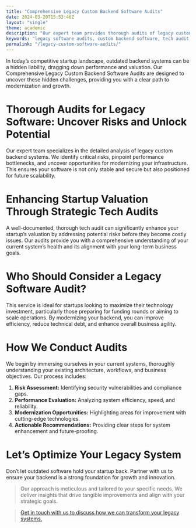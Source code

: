 ```yaml
---
title: "Comprehensive Legacy Custom Backend Software Audits"
date: 2024-03-20T15:53:46Z
layout: "single"
theme: academic
description: "Our expert team provides thorough audits of legacy custom backend software, identifying risks, performance issues, and opportunities for modernization. Enhance your startup's valuation with a detailed tech audit."
keywords: "legacy software audits, custom backend software, tech audit, startup valuation, software modernization"
permalink: "/legacy-custom-software-audits/"
---
```


In today’s competitive startup landscape, outdated backend systems can be a hidden liability, dragging down performance and valuation. Our Comprehensive Legacy Custom Backend Software Audits are designed to uncover these hidden challenges, providing you with a clear path to modernization and growth.

# Thorough Audits for Legacy Software: Uncover Risks and Unlock Potential

Our expert team specializes in the detailed analysis of legacy custom backend systems. We identify critical risks, pinpoint performance bottlenecks, and uncover opportunities for modernizing your infrastructure. This ensures your software is not only stable and secure but also positioned for future scalability.

# Enhancing Startup Valuation Through Strategic Tech Audits

A well-documented, thorough tech audit can significantly enhance your startup’s valuation by addressing potential risks before they become costly issues. Our audits provide you with a comprehensive understanding of your current system’s health and its alignment with your long-term business goals.

# Who Should Consider a Legacy Software Audit?

This service is ideal for startups looking to maximize their technology investment, particularly those preparing for funding rounds or aiming to scale operations. By modernizing your backend, you can improve efficiency, reduce technical debt, and enhance overall business agility.

# How We Conduct Audits

We begin by immersing ourselves in your current systems, thoroughly understanding your existing architecture, workflows, and business objectives. Our process includes:

1. **Risk Assessment:** Identifying security vulnerabilities and compliance gaps. <br>
2. **Performance Evaluation:** Analyzing system efficiency, speed, and reliability.<br>
3. **Modernization Opportunities:** Highlighting areas for improvement with cutting-edge technologies.<br>
4. **Actionable Recommendations:** Providing clear steps for system enhancement and future-proofing.<br>

# Let’s Optimize Your Legacy System

Don’t let outdated software hold your startup back. Partner with us to ensure your backend is a strong foundation for growth and innovation.

> Our approach is meticulous and tailored to your specific needs. We deliver insights that drive tangible improvements and align with your strategic goals.

>[Get in touch with us to discuss how we can transform your legacy systems.](/contact/)
